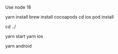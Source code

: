 Use node 18

yarn  install
brew install cocoapods
cd ios
pod install

cd ../

yarn start
yarn ios

yarn android